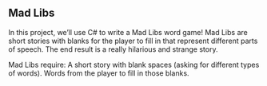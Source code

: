 ## Mad Libs
In this project, we’ll use C# to write a Mad Libs word game! Mad Libs are short stories with blanks for the player to fill in that represent different parts of speech. The end result is a really hilarious and strange story.

Mad Libs require: A short story with blank spaces (asking for different types of words). Words from the player to fill in those blanks.
